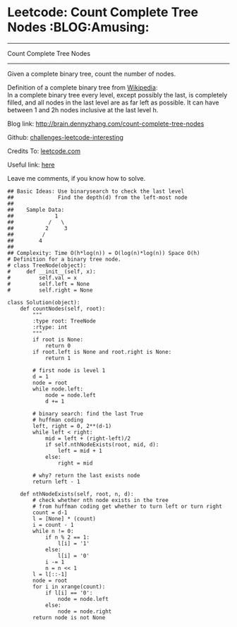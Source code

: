 # Leetcode: Count Complete Tree Nodes     :BLOG:Amusing:


---

Count Complete Tree Nodes  

---

Given a complete binary tree, count the number of nodes.  

Definition of a complete binary tree from [Wikipedia](https://en.wikipedia.org/wiki/Binary_tree#Types_of_binary_trees):  
In a complete binary tree every level, except possibly the last, is completely filled, and all nodes in the last level are as far left as possible. It can have between 1 and 2h nodes inclusive at the last level h.  

Blog link: <http://brain.dennyzhang.com/count-complete-tree-nodes>  

Github: [challenges-leetcode-interesting](https://github.com/DennyZhang/challenges-leetcode-interesting/tree/master/count-complete-tree-nodes)  

Credits To: [leetcode.com](https://leetcode.com/problems/count-complete-tree-nodes/description)  

Useful link: [here](https://github.com/kamyu104/LeetCode/blob/master/Python/count-complete-tree-nodes.py)  

Leave me comments, if you know how to solve.  

    ## Basic Ideas: Use binarysearch to check the last level
    ##              Find the depth(d) from the left-most node
    ##
    ##    Sample Data: 
    ##             1        
    ##           /   \
    ##          2     3
    ##         /
    ##        4
    ##
    ## Complexity: Time O(h*log(n)) = O(log(n)*log(n)) Space O(h)
    # Definition for a binary tree node.
    # class TreeNode(object):
    #     def __init__(self, x):
    #         self.val = x
    #         self.left = None
    #         self.right = None
    
    class Solution(object):
        def countNodes(self, root):
            """
            :type root: TreeNode
            :rtype: int
            """
            if root is None:
                return 0
            if root.left is None and root.right is None:
                return 1
    
            # first node is level 1
            d = 1
            node = root
            while node.left:
                node = node.left
                d += 1
    
            # binary search: find the last True
            # huffman coding
            left, right = 0, 2**(d-1)
            while left < right:
                mid = left + (right-left)/2
                if self.nthNodeExists(root, mid, d):
                    left = mid + 1
                else:
                    right = mid
    
            # why? return the last exists node
            return left - 1
    
        def nthNodeExists(self, root, n, d):
            # check whether nth node exists in the tree
            # from huffman coding get whether to turn left or turn right
            count = d-1
            l = [None] * (count)
            i = count - 1
            while n != 0:
                if n % 2 == 1:
                    l[i] = '1'
                else:
                    l[i] = '0'
                i -= 1
                n = n << 1
            l = l[::-1]
            node = root
            for i in xrange(count):
                if l[i] == '0':
                    node = node.left
                else:
                    node = node.right
            return node is not None